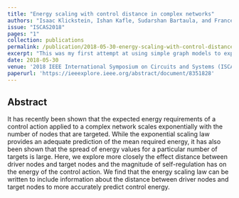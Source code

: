 ```yaml
---
title: "Energy scaling with control distance in complex networks"
authors: "Isaac Klickstein, Ishan Kafle, Sudarshan Bartaula, and Francesco Sorrentino"
issue: "ISCAS2018"
pages: "1"
collection: publications
permalink: /publication/2018-05-30-energy-scaling-with-control-distance-in-complex-networks
excerpt: "This was my first attempt at using simple graph models to explain the enormous variance of control energy when holding the number of driver nodes and the number of target nodes constant even over the same graph."
date: 2018-05-30
venue: '2018 IEEE International Symposium on Circuits and Systems (ISCAS)'
paperurl: 'https://ieeexplore.ieee.org/abstract/document/8351828'
---
```

## Abstract
It has recently been shown that the expected energy requirements of a control action applied to a complex network scales exponentially with the number of nodes that are targeted. While the exponential scaling law provides an adequate prediction of the mean required energy, it has also been shown that the spread of energy values for a particular number of targets is large. Here, we explore more closely the effect distance between driver nodes and target nodes and the magnitude of self-regulation has on the energy of the control action. We find that the energy scaling law can be written to include information about the distance between driver nodes and target nodes to more accurately predict control energy.

